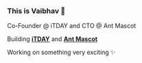 ### This is Vaibhav 👋

Co-Founder @ iTDAY and CTO @ Ant Mascot

Building **<a href="https://itday.in">iTDAY</a>** and **<a href="https://antmascot.com">Ant Mascot</a>**

Working on something very exciting ✨
